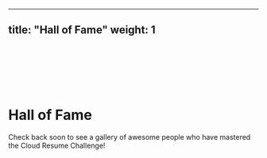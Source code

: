 
---
title: "Hall of Fame"
weight: 1
---
<br>
<br>
<br>
<br>
<br>

# Hall of Fame

Check back soon to see a gallery of awesome people who have mastered the Cloud Resume Challenge!
